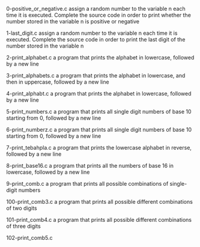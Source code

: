 0-positive_or_negative.c
 assign a random number to the variable n each time it is executed. Complete the source code in order to print whether the number stored in the variable n is positive or negative

1-last_digit.c
assign a random number to the variable n each time it is executed. Complete the source code in order to print the last digit of the number stored in the variable n

2-print_alphabet.c
a program that prints the alphabet in lowercase, followed by a new line

3-print_alphabets.c
 a program that prints the alphabet in lowercase, and then in uppercase, followed by a new line

4-print_alphabt.c
 a program that prints the alphabet in lowercase, followed by a new line

5-print_numbers.c
 a program that prints all single digit numbers of base 10 starting from 0, followed by a new line

6-print_numberz.c
 a program that prints all single digit numbers of base 10 starting from 0, followed by a new line

7-print_tebahpla.c
 a program that prints the lowercase alphabet in reverse, followed by a new line

8-print_base16.c
 a program that prints all the numbers of base 16 in lowercase, followed by a new line

9-print_comb.c
 a program that prints all possible combinations of single-digit numbers

100-print_comb3.c
a program that prints all possible different combinations of two digits

101-print_comb4.c
a program that prints all possible different combinations of three digits

102-print_comb5.c

